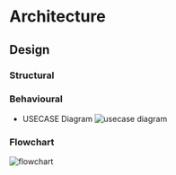 # Architecture

## Design
### Structural

### Behavioural
* USECASE Diagram
![usecase diagram](https://user-images.githubusercontent.com/98833151/153509196-fe946075-0355-41d6-b3e1-d084de61f88a.png)

### Flowchart
![flowchart](https://user-images.githubusercontent.com/98833151/153509725-707fe79f-b9c6-4c07-8cb7-8015a130c763.png)
